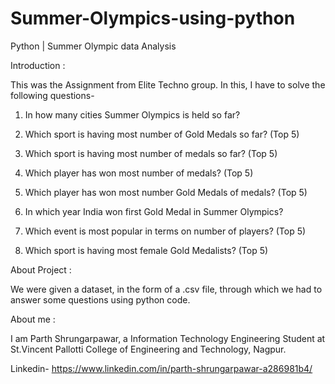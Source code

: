 # Summer-Olympics-using-python
Python | Summer Olympic data Analysis


Introduction :

This was the Assignment from Elite Techno group. In this, I have to solve the following questions-

1. In how many cities Summer Olympics is held so far?

2. Which sport is having most number of Gold Medals so far? (Top 5)

3. Which sport is having most number of medals so far? (Top 5)

4. Which player has won most number of medals? (Top 5)

5. Which player has won most number Gold Medals of medals? (Top 5)

6. In which year India won first Gold Medal in Summer Olympics?

7. Which event is most popular in terms on number of players? (Top 5)

8. Which sport is having most female Gold Medalists? (Top 5)

About Project :

We were given a dataset, in the form of a .csv file, through which we had to answer some questions using python code. 

About me :

I am Parth Shrungarpawar, a Information Technology Engineering Student at St.Vincent Pallotti College of Engineering and Technology, Nagpur.

Linkedin- https://www.linkedin.com/in/parth-shrungarpawar-a286981b4/
